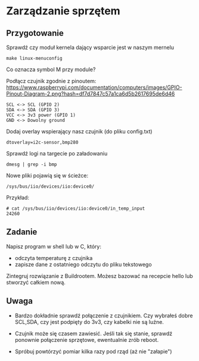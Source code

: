 # Zarządzanie sprzętem

## Przygotowanie

Sprawdź czy moduł kernela dający wsparcie jest w naszym mernelu

    make linux-menuconfig

Co oznacza symbol M przy module? 

Podłącz czujnik zgodnie z pinoutem: 
https://www.raspberrypi.com/documentation/computers/images/GPIO-Pinout-Diagram-2.png?hash=df7d7847c57a1ca6d5b2617695de6d46

    SCL <-> SCL (GPIO 2)
    SDA <-> SDA (GPIO 3)
    VCC <-> 3v3 power (GPIO 1)
    GND <-> Dowolny ground

Dodaj overlay wspierający nasz czujnik (do pliku config.txt)

    dtoverlay=i2c-sensor,bmp280

Sprawdź logi na targecie po załadowaniu

    dmesg | grep -i bmp

Nowe pliki pojawią się w ścieżce:

    /sys/bus/iio/devices/iio:device0/

Przykład:

    # cat /sys/bus/iio/devices/iio:device0/in_temp_input 
    24260

## Zadanie
Napisz program w shell lub w C, który:

- odczyta temperaturę z czujnika 
- zapisze dane z ostatniego odczytu do pliku tekstowego

Zintegruj rozwiązanie z Buildrootem. Możesz bazować na recepcie hello lub stworzyć całkiem nową.

## Uwaga

- Bardzo dokładnie sprawdź połączenie z czujnikiem. Czy wybrałeś dobre SCL,SDA, czy jest podpięty do 3v3, czy kabelki nie są luźne. 

- Czujnik może się czasem zawiesić. Jeśli tak się stanie, sprawdź ponownie połączenie sprzętowe, ewentualnie zrób reboot.

- Spróbuj powtórzyć pomiar kilka razy pod rząd (aż nie "załapie")